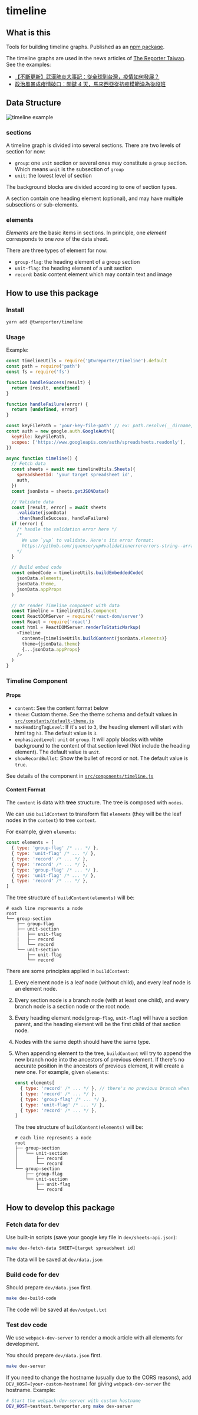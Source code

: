 # timeline

## What is this

Tools for building timeline graphs. Published as an [npm package](https://www.npmjs.com/package/@twreporter/timeline).

The timeline graphs are used in the news articles of [The Reporter Taiwan](https://www.twreporter.org). See the examples:

- [【不斷更新】武漢肺炎大事記：從全球到台灣，疫情如何發展？](https://www.twreporter.org/a/2019-ncov-epidemic)
- [政治風暴成疫情破口：關鍵 4 天，馬來西亞從抗疫模範淪為後段班](https://www.twreporter.org/a/opinion-covid-19-malaysia-coup-and-epidemic)

## Data Structure

![timeline example](./timeline.jpg)

### sections

A timeline graph is divided into several sections. There are two levels of section for now:

- `group`: one `unit` section or several ones may constitute a `group` section. Which means `unit` is the subsection of `group`
- `unit`: the lowest level of section

The background blocks are divided according to one of section types.

A section contain one heading element (optional), and may have multiple subsections or sub-elements.

### elements

_Elements_ are the basic items in sections. In principle, one _element_ corresponds to one _row_ of the data sheet.

There are three types of element for now:

- `group-flag`: the heading element of a group section
- `unit-flag`: the heading element of a unit section
- `record`: basic content element which may contain text and image

## How to use this package

### Install

```bash
yarn add @twreporter/timeline
```

### Usage

Example:

```js
const timelineUtils = require('@twreporter/timeline').default
const path = require('path')
const fs = require('fs')

function handleSuccess(result) {
  return [result, undefined]
}

function handleFailure(error) {
  return [undefined, error]
}

const keyFilePath = 'your-key-file-path' // ex: path.resolve(__dirname, './service-account.json')
const auth = new google.auth.GoogleAuth({
  keyFile: keyFilePath,
  scopes: ['https://www.googleapis.com/auth/spreadsheets.readonly'],
})

async function timeline() {
  // Fetch data
  const sheets = await new timelineUtils.Sheets({
    spreadsheetId: 'your target spreadsheet id',
    auth,
  })
  const jsonData = sheets.getJSONData()

  // Validate data
  const [result, error] = await sheets
    .validate(jsonData)
    .then(handleSuccess, handleFailure)
  if (error) {
    /* handle the validation error here */
    /*
      We use `yup` to validate. Here's its error format:
      https://github.com/jquense/yup#validationerrorerrors-string--arraystring-value-any-path-string
    */
  }

  // Build embed code
  const embedCode = timelineUtils.buildEmbeddedCode(
    jsonData.elements,
    jsonData.theme,
    jsonData.appProps
  )

  // Or render Timeline component with data
  const Timeline = timelineUtils.Component
  const ReactDOMServer = require('react-dom/server')
  const React = require('react')
  const html = ReactDOMServer.renderToStaticMarkup(
    <Timeline
      content={timelineUtils.buildContent(jsonData.elements)}
      theme={jsonData.theme}
      {...jsonData.appProps}
    />
  )
}
```

### Timeline Component

#### Props

- `content`: See the content format below
- `theme`: Custom theme. See the theme schema and default values in [`src/constants/default-theme.js`](https://github.com/twreporter/orangutan-monorepo/blob/master/packages/timeline/src/constants/default-theme.js)
- `maxHeadingTagLevel`: If it's set to `3`, the heading element will start with html tag `h3`. The default value is `3`.
- `emphasizedLevel`: `unit` or `group`. It will apply blocks with white background to the content of that section level (Not include the heading element). The default value is `unit`.
- `showRecordBullet`: Show the bullet of record or not. The default value is `true`.

See details of the component in [`src/components/timeline.js`](https://github.com/twreporter/orangutan-monorepo/blob/master/packages/timeline/src/components/timeline.js)

#### Content Format

The `content` is data with **tree** structure. The tree is composed with `nodes`.

We can use `buildContent` to transform flat `elements` (they will be the leaf nodes in the `content`) to tree `content`.

For example, given `elements`:

```js
const elements = [
  { type: 'group-flag' /* ... */ },
  { type: 'unit-flag' /* ... */ },
  { type: 'record' /* ... */ },
  { type: 'record' /* ... */ },
  { type: 'group-flag' /* ... */ },
  { type: 'unit-flag' /* ... */ },
  { type: 'record' /* ... */ },
]
```

The tree structure of `buildContent(elements)` will be:

```
# each line represents a node
root
└── group-section
    ├── group-flag
    ├── unit-section
    |   ├── unit-flag
    |   ├── record
    |   └── record
    └── unit-section
        ├── unit-flag
        └── record
```

There are some principles applied in `buildContent`:

1. Every element node is a leaf node (without child), and every leaf node is an element node.
2. Every section node is a branch node (with at least one child), and every branch node is a section node or the root node.
3. Every heading element node(`group-flag`, `unit-flag`) will have a section parent, and the heading element will be the first child of that section node.
4. Nodes with the same depth should have the same type.
5. When appending element to the tree, `buildContent` will try to append the new branch node into the ancestors of previous element. If there's no accurate position in the ancestors of previous element, it will create a new one. For example, given `elements`:

   ```js
   const elements[
     { type: 'record' /* ... */ }, // there's no previous branch when appending this first record, so we will create a new branch for it
     { type: 'record' /* ... */ },
     { type: 'group-flag' /* ... */ },
     { type: 'unit-flag' /* ... */ },
     { type: 'record' /* ... */ },
   ]
   ```

   The tree structure of `buildContent(elements)` will be:

   ```
   # each line represents a node
   root
   ├── group-section
   │   └── unit-section
   │       ├── record
   │       └── record
   └── group-section
       ├── group-flag
       └── unit-section
           ├── unit-flag
           └── record
   ```

## How to develop this package

### Fetch data for dev

Use built-in scripts (save your google key file in `dev/sheets-api.json`):

```sh
make dev-fetch-data SHEET=[target spreadsheet id]
```

The data will be saved at `dev/data.json`

### Build code for dev

Should prepare `dev/data.json` first.

```sh
make dev-build-code
```

The code will be saved at `dev/output.txt`

### Test dev code

We use `webpack-dev-server` to render a mock article with all elements for development.

You should prepare `dev/data.json` first.

```sh
make dev-server
```

If you need to change the hostname (usually due to the CORS reasons), add `DEV_HOST=[your-custom-hostname]` for giving `webpack-dev-server` the hostname. Example:

```sh
# Start the webpack-dev-server with custom hostname
DEV_HOST=testtest.twreporter.org make dev-server
```
